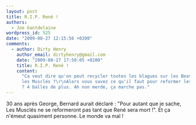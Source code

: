 ```yaml
---
layout: post
title: R.I.P. René !
authors:
  - Joe Gantdelaine
wordpress_id: 525
date: "2009-08-27 12:15:56 +0200"
comments:
  - author: Dirty Henry
    author_email: dirtyhenry@gmail.com
    date: "2009-08-27 17:50:05 +0200"
    title: R.I.P. René !
    content:
      "Ca veut dire qu'on peut recycler toutes les blagues sur les Beatles avec
      les Musclés ?\r\nAlors vous savez ce qu'il faut pour reformer les Musclés
      ? 4 balles de plus. Ah non merde, ça marche pas."
---
```


30 ans après George, Bernard aurait déclaré : "Pour autant que je sache, Les
Musclés ne se reformeront pas tant que René sera mort !". Et ça n'émeut
quasiment personne. Le monde va mal !
